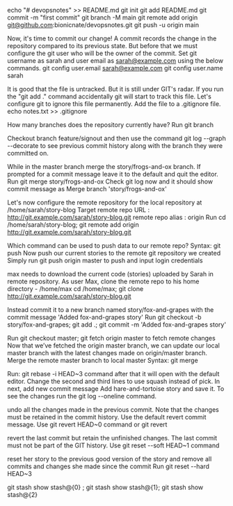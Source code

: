 echo "# devopsnotes" >> README.md
git init
git add README.md
git commit -m "first commit"
git branch -M main
git remote add origin git@github.com:bionicnate/devopsnotes.git
git push -u origin main

Now, it's time to commit our  change! A commit records the change in the repository compared to its  previous state. But before that we must configure the git user who will be the owner of the commit.
Set git username as sarah and user email as sarah@example.com using the below commands. 
git config user.email sarah@example.com 
git config user.name sarah

It is good that the file is  untracked. But it is still under GIT's radar. If you run the "git add ."  command accidentally git will start to track this file.
Let's configure git to ignore this file permanently.
Add the file to a .gitignore file. echo notes.txt >> .gitignore

How many branches does the repository currently have?
Run git branch

Checkout branch feature/signout and then use the command git log --graph --decorate to see previous commit history along with the branch they were committed on.

While in the master branch merge the story/frogs-and-ox branch. If prompted for a commit message leave it to the default and quit the editor.
Run git merge story/frogs-and-ox
Check git log now and it should show commit message as Merge branch 'story/frogs-and-ox'

Let's now configure the remote repository for the local repository at /home/sarah/story-blog
Target remote repo URL : http://git.example.com/sarah/story-blog.git 
remote repo alias : origin 
Run cd /home/sarah/story-blog; git remote add origin http://git.example.com/sarah/story-blog.git

Which command can be used to push data to our remote repo?
Syntax: git push <remote repo alias> <remote branch>
Now push our current stories to the remote git repository we created
Simply run git push origin master to push and input login credentials

max needs to download the current code (stories) uploaded by Sarah in remote repository. As user Max, clone the remote repo to his home directory - /home/max
cd /home/max; git clone http://git.example.com/sarah/story-blog.git

Instead commit it to a new branch named story/fox-and-grapes with the commit message 'Added fox-and-grapes story'
Run git checkout -b story/fox-and-grapes; git add .; git commit -m 'Added fox-and-grapes story'

Run git checkout master; git fetch origin master to fetch remote changes
Now that we’ve fetched the origin master branch, we can update our local master branch with the latest changes made on origin/master branch.
 Merge the remote master branch to local master
Syntax: git merge <other-branch>

Run: git rebase -i HEAD~3 command after that it will open with the default editor. Change the second and third lines to use squash instead of pick. 
In next, add new commit message Add hare-and-tortoise story and save it. 
To see the changes run the git log --oneline command.

undo all the changes made in the previous commit. Note that the changes must be retained in the commit history. Use the default revert commit message.
Use git revert HEAD~0 command or git revert <commit id> 

revert the last commit but retain the unfinished changes. The last commit must not be part of the GIT history.
Use git reset --soft HEAD~1 command

reset her story to the previous good version of the story and remove all commits and changes she made since the commit 
Run git reset --hard HEAD~3 

git stash show stash@{0} ; git stash show stash@{1}; git stash show stash@{2}




